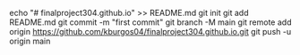 echo "# finalproject304.github.io" >> README.md
git init
git add README.md
git commit -m "first commit"
git branch -M main
git remote add origin https://github.com/kburgos04/finalproject304.github.io.git
git push -u origin main
